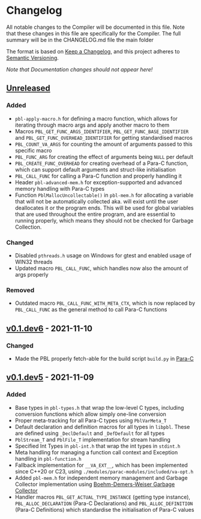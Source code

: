 # Changelog

All notable changes to the Compiler will be documented in this file.
Note that these changes in this file are specifically for the Compiler.
The full summary will be in the CHANGELOG.md file the main folder

The format is based on [Keep a Changelog](https://keepachangelog.com/en/1.0.0/),
and this project adheres to [Semantic Versioning](https://semver.org/spec/v2.0.0.html).

*Note that Documentation changes should not appear here!*

## [Unreleased]

### Added
- `pbl-apply-macro.h` for defining a macro function, which allows for iterating through macro args and apply
  another macro to them
- Macros `PBL_GET_FUNC_ARGS_IDENTIFIER`, `PBL_GET_FUNC_BASE_IDENTIFIER` and `PBL_GET_FUNC_OVERHEAD_IDENTIFIER` for
  getting standardised macros 
- `PBL_COUNT_VA_ARGS` for counting the amount of arguments passed to this specific macro
- `PBL_FUNC_ARG` for creating the effect of arguments being `NULL` per default
- `PBL_CREATE_FUNC_OVERHEAD` for creating overhead of a Para-C function, which can support default arguments and 
  struct-like initialisation
- `PBL_CALL_FUNC` for calling a Para-C function and properly handling it
- Header `pbl-advanced-mem.h` for exception-supported and advanced memory handling with Para-C types
- Function `PblMallocUncollectable()` in `pbl-mem.h` for allocating a variable that will not be automatically collected
  aka. will exist until the user deallocates it or the program ends. This will be used for global variables that are
  used throughout the entire program, and are essential to running properly, which means they should not be checked for
  Garbage Collection.

### Changed
- Disabled `pthreads.h` usage on Windows for gtest and enabled usage of WIN32 threads
- Updated macro `PBL_CALL_FUNC`, which handles now also the amount of args properly

### Removed
- Outdated macro `PBL_CALL_FUNC_WITH_META_CTX`, which is now replaced by `PBL_CALL_FUNC` as the general method to
  call Para-C functions

## [v0.1.dev6] - 2021-11-10

### Changed
- Made the PBL properly fetch-able for the build script `build.py` in [Para-C](https://github.com/Para-C/Para-C)


## [v0.1.dev5] - 2021-11-09

### Added
- Base types in `pbl-types.h` that wrap the low-level C types, including conversion functions which allow simply one-line
  conversion
- Proper meta-tracking for all Para-C types using `PblVarMeta_T`
- Default declaration and definition macros for all types in `libpbl`. These are defined using `_DeclDefault` and
  `_DefDefault` for all types
- `PblStream_T` and `PblFile_T` implementation for stream handling
- Specified Int Types in `pbl-int.h` that wrap the int types in `stdint.h`
- Meta handling for managing a function call context and Exception handling in `pbl-function.h` 
- Fallback implementation for `__VA_EXT__`, which has been implemented since C++20 or C23, using `./modules/parac-modules/included/va-opt.h`
- Added `pbl-mem.h` for independent memory management and Garbage Collector implementation using [Boehm-Demers-Weiser Garbage Collector](https://github.com/ivmai/bdwgc)
- Handler macros `PBL_GET_ACTUAL_TYPE_INSTANCE` (getting type instance), `PBL_ALLOC_DECLARATION` (Para-C Declarations)
  and `PBL_ALLOC_DEFINITION` (Para-C Definitions) which standardise the initialisation of Para-C values

[unreleased]: https://github.com/Para-C/Para-C-Base-Library/tree/dev
[v0.1.dev6]: https://github.com/Para-C/Para-C-Base-Library/compare/v0.1.dev5...v0.1.dev6
[v0.1.dev5]: https://github.com/Para-C/Para-C-Base-Library/tag/v0.1.dev5